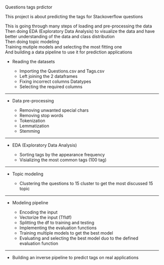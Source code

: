 Questions tags prdictor

This project is about predicting the tags for Stackoverflow questions<br>

This is going through many steps of loading and pre-processing the data<br>
Then doing EDA (Exploratory Data Analysis) to visualize the data and have better understanding of the data and class distribution<br>
Then doing topic modeling<br>
Training mutiple models and selecting the most fitting one<br>
And building a data pipeline to use it for prediction applications<br>


* Reading the datasets

    * Importing the Questions.csv and Tags.csv
    * Left joining the 2 dataframes
    * Fixing incorrect columns Datatypes
    * Selecting the required columns
------------
* Data pre-processing

    * Removing unwanted special chars
    * Removing stop words
    * Tokenization
    * Lemmatization
    * Stemming
    
------------
* EDA (Exploratory Data Analysis)

    * Sorting tags by the appearance frequency
    * Visializing the most common tags (100 tag)
------------
* Topic modeling

    * Clustering the questions to 15 cluster to get the most discussed 15 topic
------------
* Modeling pipeline

    * Encoding the input
    * Vectorize the input (TfIdf)
    * Splitting the df to training and testing
    * Implementing the evaluation functions
    * Training multiple models to get the best model
    * Evaluating and selecting the best model duo to the defined evaluation function
------------
* Building an inverse pipeline to predict tags on real applications
